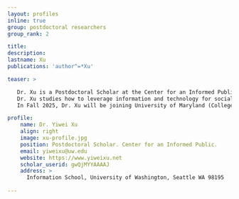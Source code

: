 ```yaml
---
layout: profiles
inline: true
group: postdoctoral researchers
group_rank: 2

title:
description: 
lastname: Xu
publications: 'author^=*Xu'

teaser: >

   Dr. Xu is a Postdoctoral Scholar at the Center for an Informed Public (CIP) in the Information School at the University of Washington (Seattle, WA). Dr. Xu is also a Data Science Postdoctoral Fellow at the UW eScience Institute. She received her Ph.D. from the Department of Communication at Cornell University (Ithaca, NY).
   Dr. Xu studies how to leverage information and technology for social good, including (a) promoting health behaviors and improving health equity, (b) understanding selective exposure and reducing polarization, and (c) addressing problematic information. She conduct experiments, surveys, and content analyses by incorporating computational methods. Her work appears in venues such as Health Communication, Political Communication, International Journal of Communication, Race and Social Problems, and ICWSM. Dr. Xu was awarded a Doctoral Dissertation Research Improvement Grant (award #2242458) in Decision, Risk & Management Sciences from the National Science Foundation (NSF) for their dissertation. She also received a Top Paper Award and Annie Lang Outstanding Dissertation Award from the International Communication Association (ICA) Information Systems Division.
   In Fall 2025, Dr. Xu will be joining University of Maryland (College Park, MD) College of Information (UMD iSchool) as a tenure-track Assistant Professor. She enjoys conducting research with diverse groups of researchers and is always on the lookout for collaborators and students to work with - please feel free to reach out; Prospective PhD students can apply to UMD iSchool's PhD program.

profile:
    name: Dr. Yiwei Xu
    align: right
    image: xu-profile.jpg
    position: Postdoctoral Scholar. Center for an Informed Public.
    email: yiweixu@uw.edu
    website: https://www.yiweixu.net
    scholar_userid: gwQjMYYAAAAJ
    address: >
      Information School, University of Washington, Seattle WA 98195
   
---
```



